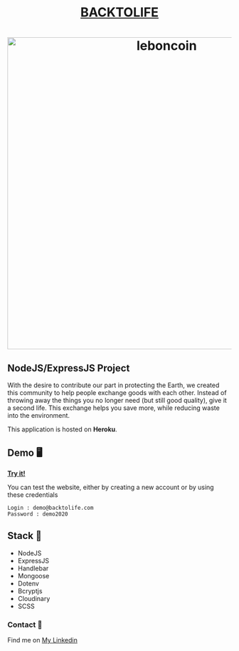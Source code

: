 <h1 align="center">
<a href="https://backtolife.herokuapp.com">BACKTOLIFE</a>
</h1>
</h1>
<h1 align="center">
	<img
		width="700"
		alt="leboncoin"
		src="https://github.com/trangnguyen307/BackToLife/blob/master/public/images/thumbnail.png">
</h1>

## NodeJS/ExpressJS Project
With the desire to contribute our part in protecting the Earth, we created this community to help people exchange goods with each other. Instead of throwing away the things you no longer need (but still good quality), give it a second life. This exchange helps you save more, while reducing waste into the environment.

This application is hosted on **Heroku**.

## Demo 🖥

<a href="https://backtolife.herokuapp.com">**Try it!**</a>

You can test the website, either by creating a new account or by using these credentials

```
Login : demo@backtolife.com
Password : demo2020
```

## Stack 💪
- NodeJS
- ExpressJS
- Handlebar
- Mongoose
- Dotenv
- Bcryptjs
- Cloudinary
- SCSS

### Contact 📡
Find me on <a href="https://www.linkedin.com/in/trangnguyen307/">My Linkedin</a>

